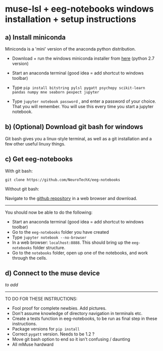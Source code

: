 
# muse-lsl + eeg-notebooks windows installation + setup instructions


## a) Install miniconda

Miniconda is a 'mini' version of the anaconda python distribution. 

- Download + run the windows miniconda installer from [here](https://conda.io/miniconda.html) (python 2.7 version)

- Start an anaconda terminal (good idea = add shortcut to windows toolbar)

- Type `pip install bitstring pylsl pygatt psychopy scikit-learn pandas numpy mne seaborn pexpect jupyter`
- Type `jupyter notebook password` , and enter a password of your choice. That you will remember. You will use this every time you start a jupyter notebook. 

## b) (Optional) Download git bash for windows

Git bash gives you a linux-style terminal, as well as a git installation and a few other useful linuxy things.


## c) Get eeg-notebooks

With git bash: 

`git clone https://github.com/NeuroTechX/eeg-notebooks`

Without git bash:

Navigate to the [github repository](https://github.com/NeuroTechX/eeg-notebooks) in a web browser and download. 

---

You should now be able to do the following:


- Start an anaconda terminal (good idea = add shortcut to windows toolbar)
- Go to the `eeg-notebooks` folder you have created
- Type `jupyter notebook --no-browser`
- In a web browser: `localhost:8888`. This should bring up the `eeg-notebooks` folder structure. 
- Go to the `notebooks` folder, open up one of the notebooks, and work through the cells.


## d) Connect to the muse device

*to add*




---

TO DO FOR THESE INSTRUCTIONS: 


- Fool proof for complete newbies. Add pictures. 
- Don't assume knowledge of directory navigation in terminals etc. 
- Create a tests function in eeg-notebooks, to be run as final step in these instructions. 
- Package versions for `pip install`
- Correct `pygatt` version. Needs to be 1.2 ?
- Move git bash option to end so it isn't confusing / daunting
- All mMuse hardward







